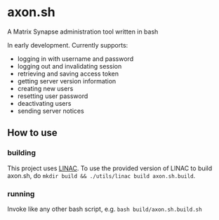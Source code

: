 # axon.sh

A Matrix Synapse administration tool written in bash

In early development. Currently supports:
 - logging in with username and password
 - logging out and invalidating session
 - retrieving and saving access token
 - getting server version information
 - creating new users
 - resetting user password
 - deactivating users
 - sending server notices

 ## How to use
 
### building

 This project uses [LINAC](https://git.thisisjoes.site/joe/linac). To use the provided version of LINAC to build
 axon.sh, do `mkdir build && ./utils/linac build axon.sh.build`.

### running

 Invoke like any other bash script, e.g. `bash build/axon.sh.build.sh`
